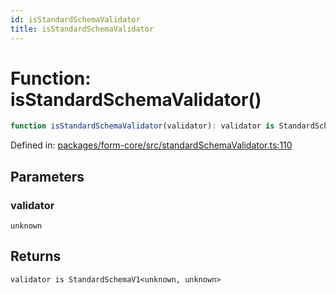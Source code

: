 ```yaml
---
id: isStandardSchemaValidator
title: isStandardSchemaValidator
---
```


<!-- DO NOT EDIT: this page is autogenerated from the type comments -->

# Function: isStandardSchemaValidator()

```ts
function isStandardSchemaValidator(validator): validator is StandardSchemaV1<unknown, unknown>
```

Defined in: [packages/form-core/src/standardSchemaValidator.ts:110](https://github.com/TanStack/form/blob/main/packages/form-core/src/standardSchemaValidator.ts#L110)

## Parameters

### validator

`unknown`

## Returns

`validator is StandardSchemaV1<unknown, unknown>`
